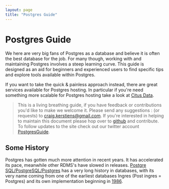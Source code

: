 ```yaml
---
layout: page
title: "Postgres Guide"
---
```



Postgres Guide
==============

We here are very big fans of Postgres as a database and believe it is often the best database for the job. For many though, working with and maintaining Postgres involves a steep learning curve. This guide is designed as an aid for beginners and experienced users to find specific tips and explore tools available within Postgres. 

If you want to take the quick & painless approach instead, there are great services available for Postgres hosting. In particular if you're need something more scalable for Postgres hosting take a look at [Citus Data](https://www.citusdata.com).

> This is a living breathing guide, if you have feedback or contributions you'd like to make we welcome it. Please send any suggestions
> :   (or requests) to <craig.kerstiens@gmail.com>. If you're interested
>     in helping to maintain this document please hop over to
>     [github](https://github.com/craigkerstiens/postgresguide.com) and
>     contribute. To follow updates to the site check out our twitter
>     account [PostgresGuide](http://www.twitter.com/postgresguide).

Some History
------------

Postgres has gotten much more attention in recent years. It has accelerated its pace, meanwhile other RDMS's have slowed in releases. [Postgre SQL/PostgreSQL/Postgres](http://www.postgresql.org/) has a very long history in databases, with its very name coming from one of the earliest databases Ingres (Post ingres = Postgres) and its own implementation beginning in [1986](http://www.postgresql.org/docs/8.4/static/history.html).

